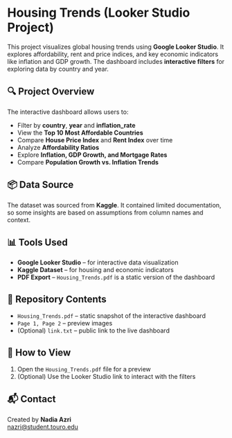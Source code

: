 # Housing Trends (Looker Studio Project)

This project visualizes global housing trends using **Google Looker Studio**. It explores affordability, rent and price indices, and key economic indicators like inflation and GDP growth. The dashboard includes **interactive filters** for exploring data by country and year.

## 🔍 Project Overview

The interactive dashboard allows users to:
- Filter by **country**, **year** and **inflation_rate**
- View the **Top 10 Most Affordable Countries**
- Compare **House Price Index** and **Rent Index** over time
- Analyze **Affordability Ratios**
- Explore **Inflation, GDP Growth, and Mortgage Rates**
- Compare **Population Growth vs. Inflation Trends**

## 📦 Data Source

The dataset was sourced from **Kaggle**. It contained limited documentation, so some insights are based on assumptions from column names and context.

## 📊 Tools Used
- **Google Looker Studio** – for interactive data visualization
- **Kaggle Dataset** – for housing and economic indicators
- **PDF Export** – `Housing_Trends.pdf` is a static version of the dashboard

## 📁 Repository Contents
- `Housing_Trends.pdf` – static snapshot of the interactive dashboard
-  `Page 1, Page 2` – preview images
- (Optional) `link.txt` – public link to the live dashboard

## 🚀 How to View
1. Open the `Housing_Trends.pdf` file for a preview
2. (Optional) Use the Looker Studio link to interact with the filters

## 📬 Contact
Created by **Nadia Azri**  
nazri@student.touro.edu
